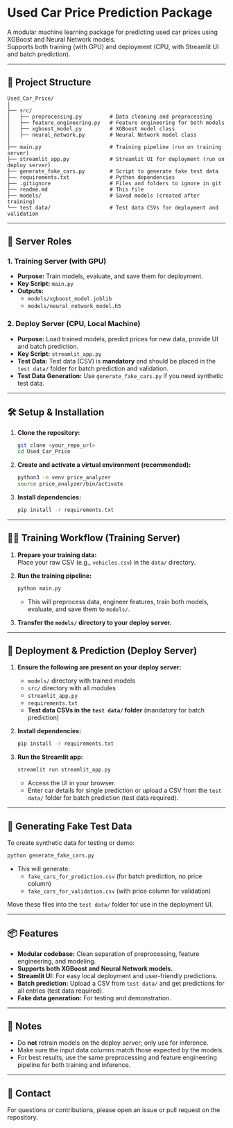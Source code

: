 # Used Car Price Prediction Package

A modular machine learning package for predicting used car prices using XGBoost and Neural Network models.  
Supports both training (with GPU) and deployment (CPU, with Streamlit UI and batch prediction).

---

## 📁 Project Structure

```
Used_Car_Price/
│
├── src/
│   ├── preprocessing.py         # Data cleaning and preprocessing
│   ├── feature_engineering.py   # Feature engineering for both models
│   ├── xgboost_model.py         # XGBoost model class
│   ├── neural_network.py        # Neural Network model class
│
├── main.py                      # Training pipeline (run on training server)
├── streamlit_app.py             # Streamlit UI for deployment (run on deploy server)
├── generate_fake_cars.py        # Script to generate fake test data
├── requirements.txt             # Python dependencies
├── .gitignore                   # Files and folders to ignore in git
├── readme.md                    # This file
├── models/                      # Saved models (created after training)
└── test data/                   # Test data CSVs for deployment and validation
```

---

## 🚦 Server Roles

### 1. **Training Server (with GPU)**
- **Purpose:** Train models, evaluate, and save them for deployment.
- **Key Script:** `main.py`
- **Outputs:**  
  - `models/xgboost_model.joblib`  
  - `models/neural_network_model.h5`

### 2. **Deploy Server (CPU, Local Machine)**
- **Purpose:** Load trained models, predict prices for new data, provide UI and batch prediction.
- **Key Script:** `streamlit_app.py`
- **Test Data:** Test data (CSV) is **mandatory** and should be placed in the `test data/` folder for batch prediction and validation.
- **Test Data Generation:** Use `generate_fake_cars.py` if you need synthetic test data.

---

## 🛠️ Setup & Installation

1. **Clone the repository:**
   ```sh
   git clone <your_repo_url>
   cd Used_Car_Price
   ```

2. **Create and activate a virtual environment (recommended):**
   ```sh
   python3 -m venv price_analyzer
   source price_analyzer/bin/activate
   ```

3. **Install dependencies:**
   ```sh
   pip install -r requirements.txt
   ```

---

## 🏋️‍♂️ Training Workflow (Training Server)

1. **Prepare your training data:**  
   Place your raw CSV (e.g., `vehicles.csv`) in the `data/` directory.

2. **Run the training pipeline:**
   ```sh
   python main.py
   ```
   - This will preprocess data, engineer features, train both models, evaluate, and save them to `models/`.

3. **Transfer the `models/` directory to your deploy server.**

---

## 🚀 Deployment & Prediction (Deploy Server)

1. **Ensure the following are present on your deploy server:**
   - `models/` directory with trained models
   - `src/` directory with all modules
   - `streamlit_app.py`
   - `requirements.txt`
   - **Test data CSVs in the `test data/` folder** (mandatory for batch prediction)

2. **Install dependencies:**
   ```sh
   pip install -r requirements.txt
   ```

3. **Run the Streamlit app:**
   ```sh
   streamlit run streamlit_app.py
   ```
   - Access the UI in your browser.
   - Enter car details for single prediction or upload a CSV from the `test data/` folder for batch prediction (test data required).

---

## 🧪 Generating Fake Test Data

To create synthetic data for testing or demo:

```sh
python generate_fake_cars.py
```
- This will generate:
  - `fake_cars_for_prediction.csv` (for batch prediction, no price column)
  - `fake_cars_for_validation.csv` (with price column for validation)

Move these files into the `test data/` folder for use in the deployment UI.

---

## 📦 Features

- **Modular codebase:** Clean separation of preprocessing, feature engineering, and modeling.
- **Supports both XGBoost and Neural Network models.**
- **Streamlit UI:** For easy local deployment and user-friendly predictions.
- **Batch prediction:** Upload a CSV from `test data/` and get predictions for all entries (test data required).
- **Fake data generation:** For testing and demonstration.

---

## 📝 Notes

- Do **not** retrain models on the deploy server; only use for inference.
- Make sure the input data columns match those expected by the models.
- For best results, use the same preprocessing and feature engineering pipeline for both training and inference.

---

## 📧 Contact

For questions or contributions, please open an issue or pull request on the repository.